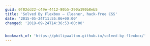 ```yaml
---
guid: 0f02dd22-c49e-4412-80b5-290a190b8eb5
title: 'Solved By Flexbox — Cleaner, hack-free CSS'
date: '2015-05-24T11:55:06+00:00'
changed: '2019-09-24T14:36:53+00:00'


bookmark_of: 'https://philipwalton.github.io/solved-by-flexbox/'
---
```




